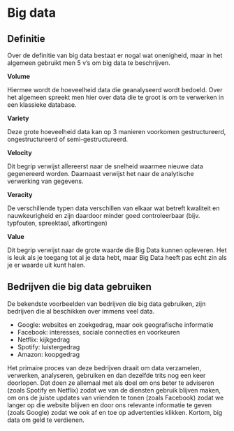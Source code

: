 # Big data

## Definitie
Over de definitie van big data bestaat er nogal wat onenigheid, maar in het algemeen gebruikt men 5 v’s om big data te
beschrijven.

**Volume**

Hiermee wordt de hoeveelheid data die geanalyseerd wordt bedoeld. Over het algemeen spreekt men hier over data die te groot is om te verwerken in een klassieke database.

**Variety**

Deze grote hoeveelheid data kan op 3 manieren voorkomen gestructureerd, ongestructureerd of semi-gestructureerd.

**Velocity**

Dit begrip verwijst allereerst naar de snelheid waarmee nieuwe data gegenereerd worden. Daarnaast verwijst
het naar de analytische verwerking van gegevens.

**Veracity**

De verschillende typen data verschillen van elkaar wat betreft kwaliteit en nauwkeurigheid en zijn daardoor
minder goed controleerbaar (bijv. typfouten, spreektaal, afkortingen)

**Value**

Dit begrip verwijst naar de grote waarde die Big Data kunnen opleveren. Het is leuk als je toegang tot al je
data hebt, maar Big Data heeft pas echt zin als je er waarde uit kunt halen.


## Bedrijven die big data gebruiken

De bekendste voorbeelden van bedrijven die big data gebruiken, zijn bedrijven die al beschikken over immens veel data. 
- Google: websites en zoekgedrag, maar ook geografische informatie
- Facebook:  interesses, sociale connecties en voorkeuren
- Netflix: kijkgedrag
- Spotify: luistergedrag
- Amazon: koopgedrag

Het primaire proces van deze bedrijven draait om data verzamelen, verwerken, analyseren, gebruiken en dan dezelfde trits nog een keer doorlopen. Dat doen ze allemaal met als doel om ons beter te adviseren (zoals Spotify en Netflix) zodat we van de diensten gebruik blijven maken, om ons de juiste updates van vrienden te tonen (zoals Facebook) zodat we langer op die website blijven en door ons relevante informatie te geven (zoals Google) zodat we ook af en toe op advertenties klikken. Kortom, big data om geld te verdienen.
